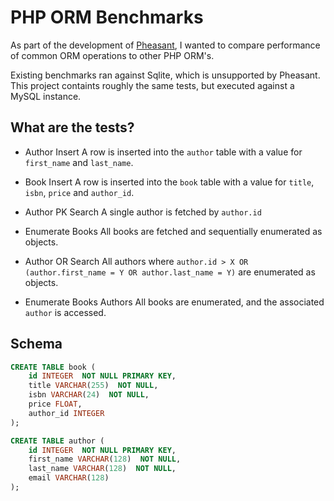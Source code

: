 PHP ORM Benchmarks
==================

As part of the development of [Pheasant](http://github.com/lox/pheasant), I wanted to compare
performance of common ORM operations to other PHP ORM's.

Existing benchmarks ran against Sqlite, which is unsupported by Pheasant. This project containts
roughly the same tests, but executed against a MySQL instance.

What are the tests?
-------------------

* Author Insert
A row is inserted into the `author` table with a value for `first_name` and `last_name`.

* Book Insert
A row is inserted into the `book` table with a value for `title`, `isbn`, `price` and `author_id`.

* Author PK Search
A single author is fetched by `author.id`

* Enumerate Books
All books are fetched and sequentially enumerated as objects.

* Author OR Search
All authors where `author.id > X OR (author.first_name = Y OR author.last_name = Y)` are enumerated
as objects.

* Enumerate Books Authors
All books are enumerated, and the associated `author` is accessed.

Schema
------

```sql
CREATE TABLE book (
	id INTEGER  NOT NULL PRIMARY KEY,
	title VARCHAR(255)  NOT NULL,
	isbn VARCHAR(24)  NOT NULL,
	price FLOAT,
	author_id INTEGER
);

CREATE TABLE author (
	id INTEGER  NOT NULL PRIMARY KEY,
	first_name VARCHAR(128)  NOT NULL,
	last_name VARCHAR(128)  NOT NULL,
	email VARCHAR(128)
);
```



